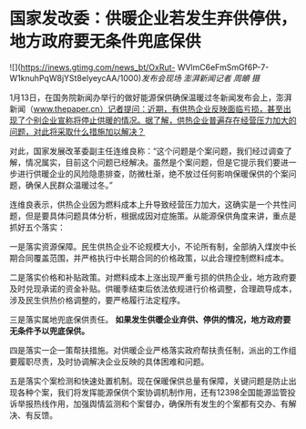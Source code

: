 # 国家发改委：供暖企业若发生弃供停供，地方政府要无条件兜底保供

![](https://inews.gtimg.com/news_bt/OxRut-
WVlmC6eFmSmGf6P-7-W1knuhPqW8jYSt8elyeycAA/1000)_发布会现场 澎湃新闻记者 周頔 摄_

1月13日，在国务院新闻办举行的做好能源保供确保温暖过冬新闻发布会上，澎湃新闻（www.thepaper.cn）记者提问：近期，有供热企业反映面临亏损，甚至出现了个别企业宣称将停止供暖的情况。据了解，供热企业普遍存在经营压力加大的问题，对此将采取什么措施加以解决？

对此，国家发展改革委副主任连维良称：“这个问题是个案问题，我们经过调查了解，情况属实，目前这个问题已经解决。虽然是个案问题，但是它提示我们要进一步进行供暖企业的风险隐患排查，防微杜渐，绝不放过任何影响保暖保供的个案问题，确保人民群众温暖过冬。”

连维良表示，供热企业因为燃料成本上升导致经营压力加大，这确实是一个共性问题，但是要具体问题具体分析，根据成因对症施策。从能源保供角度来讲，重点是抓好五个落实：

一是落实资源保障。民生供热企业不论规模大小，不论所有制，全部纳入煤炭中长期合同覆盖范围，并严格执行中长期合同的价格政策，以此合理控制燃料成本。

二是落实价格和补贴政策。对燃料成本上涨出现严重亏损的供热企业，地方政府要及时兑现承诺的资金补贴。供暖季结束后依法依规进行价格调整，合理疏导成本，涉及民生供热价格调整的，要严格履行法定程序。

三是落实属地兜底保供责任。 **如果发生供暖企业弃供、停供的情况，地方政府要无条件予以兜底保供。**

四是落实一企一策帮扶措施。对供暖企业严格落实政府帮扶责任制，派出的工作组要履职尽责，及时协调解决企业反映的具体困难和问题。

五是落实个案检测和快速处置机制。现在保暖保供总量有保障，关键问题是防止出现各种个案，我们将发挥能源保供个案协调机制作用，还有12398全国能源监管投诉举报热线作用，加强舆情监测和个案督办，确保所有发生的个案都有交办、有解决、有反馈。

